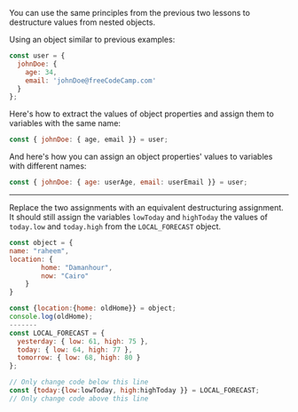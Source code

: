You can use the same principles from the previous two lessons to destructure values from nested objects.

Using an object similar to previous examples:

```jsx
const user = {
  johnDoe: {
    age: 34,
    email: 'johnDoe@freeCodeCamp.com'
  }
};
```

Here's how to extract the values of object properties and assign them to variables with the same name:

```jsx
const { johnDoe: { age, email }} = user;
```

And here's how you can assign an object properties' values to variables with different names:

```jsx
const { johnDoe: { age: userAge, email: userEmail }} = user;
```

---

Replace the two assignments with an equivalent destructuring assignment. It should still assign the variables `lowToday` and `highToday` the values of `today.low` and `today.high` from the `LOCAL_FORECAST` object.

```jsx
const object = {
name: "raheem",
location: {
		home: "Damanhour",
		now: "Cairo"
	}
}

const {location:{home: oldHome}} = object;
console.log(oldHome);
-------
const LOCAL_FORECAST = {
  yesterday: { low: 61, high: 75 },
  today: { low: 64, high: 77 },
  tomorrow: { low: 68, high: 80 }
};

// Only change code below this line
const {today:{low:lowToday, high:highToday }} = LOCAL_FORECAST;
// Only change code above this line
```